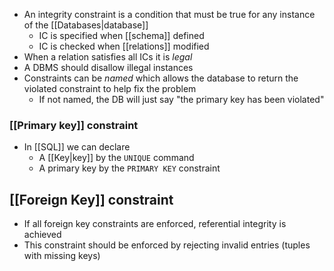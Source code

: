 - An integrity constraint is a condition that must be true for any instance of the [[Databases|database]]
	- IC is specified when [[schema]] defined
	- IC is checked when [[relations]] modified
- When a relation satisfies all ICs it is *legal*
- A DBMS should disallow illegal instances
- Constraints can be *named* which allows the database to return the violated constraint to help fix the problem
	- If not named, the DB will just say "the primary key has been violated"

### [[Primary key]] constraint
- In [[SQL]] we can declare
	- A [[Key|key]] by the `UNIQUE` command
	- A primary key by the `PRIMARY KEY` constraint

## [[Foreign Key]] constraint
- If all foreign key constraints are enforced, referential integrity is achieved
- This constraint should be enforced by rejecting invalid entries (tuples with missing keys)